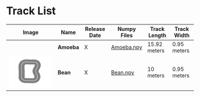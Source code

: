 # Track List

| Image                                                                                                                                        | Name                                     | Release Date           | Numpy Files                                                                                                                                                                                          | Track Length   | Track Width   |
|----------------------------------------------------------------------------------------------------------------------------------------------|------------------------------------------|------------------------|------------------------------------------------------------------------------------------------------------------------------------------------------------------------------------------------------|----------------|---------------|
| ![<img src='./Amoeba/src/Amoeba_iconography.svg' width="160"/>](./Amoeba/src/Amoeba_iconography.svg)      | **Amoeba**          | X | [Amoeba.npy](./Amoeba/routes/Amoeba.npy)                                                                                                                                           | 15.92 meters   | 0.95 meters   |
| ![<img src='./Bean/track_iconography/Bean.png' width="160"/>](./Bean/track_iconography/Bean.png)      | **Bean**          | X | [Bean.npy](./Bean/routes/Bean.npy)                                                                                                                                           | 10 meters   | 0.95 meters   |
